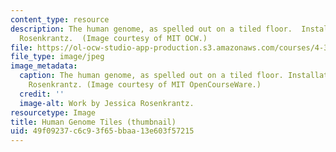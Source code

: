 ```yaml
---
content_type: resource
description: The human genome, as spelled out on a tiled floor.  Installation by Jessica
  Rosenkrantz.  (Image courtesy of MIT OCW.)
file: https://ol-ocw-studio-app-production.s3.amazonaws.com/courses/4-302-bsad-foundations-in-the-visual-arts-fall-2003/49f09237c6c93f65bbaa13e603f57215_4-302f03-th.jpg
file_type: image/jpeg
image_metadata:
  caption: The human genome, as spelled out on a tiled floor. Installation by Jessica
    Rosenkrantz. (Image courtesy of MIT OpenCourseWare.)
  credit: ''
  image-alt: Work by Jessica Rosenkrantz.
resourcetype: Image
title: Human Genome Tiles (thumbnail)
uid: 49f09237-c6c9-3f65-bbaa-13e603f57215
---
```

